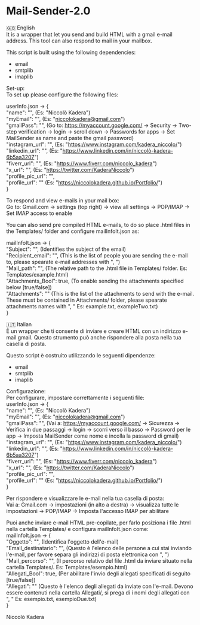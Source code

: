 # Mail-Sender-2.0
  
  
  
  
  
🇬🇧 English  
It is a wrapper that let you send and build HTML with a gmail e-mail address. This tool can also respond to mail in your mailbox.  
  
This script is built using the following dependencies:
 - email  
 - smtplib  
 - imaplib  
  
Set-up:  
To set up please configure the following files:  
  
userInfo.json -> {  
    "name": "", (Es: "Niccolò Kadera")  
    "myEmail": "", (Es: "niccolokadera@gmail.com")  
    "gmailPass": "", (Go to: https://myaccount.google.com/ -> Security -> Two-step verification -> login -> scroll down -> Passwords for apps -> Set MailSender as name and paste the gmail password)  
    "instagram_url": "", (Es: "https://www.instagram.com/kadera_niccolo/")  
    "linkedin_url": "", (Es: "https://www.linkedin.com/in/niccolò-kadera-6b5aa3207")  
    "fiverr_url": "", (Es: "https://www.fiverr.com/niccolo_kadera")  
    "x_url": "", (Es: "https://twitter.com/KaderaNiccolo")  
    "profile_pic_url": "",  
    "profile_url": "" (Es: "https://niccolokadera.github.io/Portfolio/")  
}  
  
  
  
To respond and view e-mails in your mail box:  
  Go to: Gmail.com -> settings (top right) -> view all settings -> POP/IMAP -> Set IMAP access to enable
  
  
  
You can also send pre compiled HTML e-mails, to do so place .html files in the Templates/ folder and configure mailInfoIt.json as:  
    
mailInfoIt.json -> {  
    "Subject": "", (Identifies the subject of the email)  
    "Recipient_email": "", (This is the list of people you are sending the e-mail to, please spearate e-mail addresses with ", ")  
    "Mail_path": "", (The relative path to the .html file in Templates/ folder. Es: Templates/example.html)  
    "Attachments_Bool": true, (To enable sending the attachments specified below [true/false])  
    "Attachments": "" (This is the list of the attachments to send with the e-mail. These must be contained in Attachments/ folder, please spearate attachments names with ", " Es: example.txt, exampleTwo.txt)  
}   
  
  
  
  
  
🇮🇹 Italian  
È un wrapper che ti consente di inviare e creare HTML con un indirizzo e-mail gmail. Questo strumento può anche rispondere alla posta nella tua casella di posta.  
  
Questo script è costruito utilizzando le seguenti dipendenze:  
 - email  
 - smtplib  
 - imaplib  
  
Configurazione:  
Per configurare, impostare correttamente i seguenti file:  
userInfo.json -> {  
    "name": "", (Es: "Niccolò Kadera")  
    "myEmail": "", (Es: "niccolokadera@gmail.com")  
    "gmailPass": "", (Vai a: https://myaccount.google.com/ -> Sicurezza -> Verifica in due passaggi -> login -> scorri verso il basso -> Password per le app -> Imposta MailSender come nome e incolla la password di gmail)  
    "instagram_url": "", (Es: "https://www.instagram.com/kadera_niccolo/")  
    "linkedin_url": "", (Es: "https://www.linkedin.com/in/niccolò-kadera-6b5aa3207")  
    "fiverr_url": "", (Es: "https://www.fiverr.com/niccolo_kadera")  
    "x_url": "", (Es: "https://twitter.com/KaderaNiccolo")  
    "profile_pic_url": "",  
    "profile_url": "" (Es: "https://niccolokadera.github.io/Portfolio/")  
}   
  
  
  
Per rispondere e visualizzare le e-mail nella tua casella di posta:  
  Vai a: Gmail.com -> impostazioni (in alto a destra) -> visualizza tutte le impostazioni -> POP/IMAP -> Imposta l'accesso IMAP per abilitare  
  
  
  
Puoi anche inviare e-mail HTML pre-copilate, per farlo posiziona i file .html nella cartella Templates/ e configura mailInfoIt.json come:  
mailInfoIt.json -> {  
    "Oggetto": "", (Identifica l'oggetto dell'e-mail)  
    "Email_destinatario": "", (Questo è l'elenco delle persone a cui stai inviando l'e-mail, per favore separa gli indirizzi di posta elettronica con ", ")  
    "Mail_percorso": "", (Il percorso relativo del file .html da inviare situato nella cartella Templates/. Es: Templates/esempio.html)  
    "Allegati_Bool": true, (Per abilitare l'invio degli allegati specificati di seguito [true/false])  
    "Allegati": "" (Questo è l'elenco degli allegati da inviate con l'e-mail. Devono essere contenuti nella cartella Allegati/, si prega di i nomi degli allegati con ", " Es: esempio.txt, esempioDue.txt)  
}  
  
  
Niccolò Kadera


